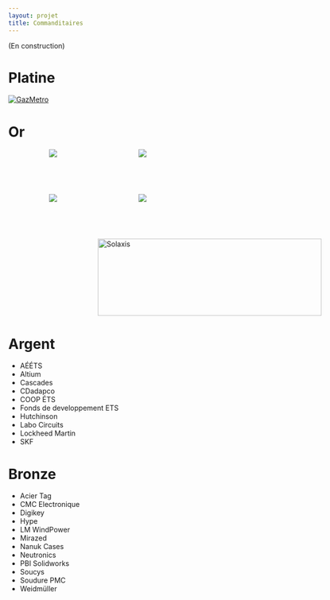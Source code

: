 ```yaml
---
layout: projet
title: Commanditaires
---
```


(En construction)


Platine
==

<a href="http://www.gazmetro.com">
<img borders="0" src="http://www.regionthetford.com/fichiersUpload/actualites/archives/20110418134925Logo-Gaz-Metro_FR_RGB.jpg" alt="GazMetro"></a>



Or
==

<div align="center" style="margin-left:auto;margin-right:auto;margin-bottom:20px;position:relative;float:left;display:block;width:180px;height:70px;vertical-align:middle;text-align:center">
<img src="http://www.etsmtl.ca/ETS/media/Prive/Accueil/logo_ets.png">
</div>


<div align="center" style="margin-left:auto;margin-right:auto;margin-bottom:20px;position:relative;float:left;display:block;width:180px;height:70px;vertical-align:middle;text-align:center">
<img src="http://i.imgur.com/1fENIxv.png">
</div>
<!--<img borders="0" src="http://i.imgur.com/1fENIxv.png" hspace="195" width="450" height="150" alt="BoreaConstruction">
-->

<div align="center" style="margin-left:auto;margin-right:auto;margin-bottom:20px;position:relative;float:left;display:block;width:180px;height:70px;vertical-align:middle;text-align:center">
<img src="http://momentcyclesport.com/images/library/site/guru_banner2_bg_08_p.jpg">
</div>
<!--<img borders="0" src="http://momentcyclesport.com/images/library/site/guru_banner2_bg_08_p.jpg" hspace="195" width="450" height="85" alt="GuruCycles">-->


<div align="center" style="margin-left:auto;margin-right:auto;margin-bottom:20px;position:relative;float:left;display:block;width:180px;height:70px;vertical-align:middle;text-align:center">
<img src="http://momentcyclesport.com/images/library/site/guru_banner2_bg_08_p.jpg">
</div>
<!--<img borders="0" src="http://repertoiremci.com/files/formidable/logo2-200x140.png" hspace= "325" alt="PolymeresTechnologies">-->



<img borders="0" src="http://mecano.gme.usherbrooke.ca/~vue/images/logo_commanditaires/logo%20solaxis.PNG" hspace="180" width="450" height="155" alt="Solaxis">



Argent
======
<ul>
<li>AÉÉTS</li>

<li>Altium</li>

<li>Cascades</li>

<li>CDadapco</li>

<li>COOP ÉTS</li>

<li>Fonds de developpement ETS</li>

<li>Hutchinson</li>

<li>Labo Circuits</li>

<li>Lockheed Martin</li>

<li>SKF</li>
</ul>


Bronze
======
<ul>
<li>Acier Tag</li>

<li>CMC Electronique</li>

<li>Digikey</li>

<li>Hype</li>

<li>LM WindPower</li>

<li>Mirazed</li>

<li>Nanuk Cases</li>

<li>Neutronics</li>

<li>PBI Solidworks</li>

<li>Soucys</li>

<li>Soudure PMC</li>

<li>Weidmüller</li>
</ul>
